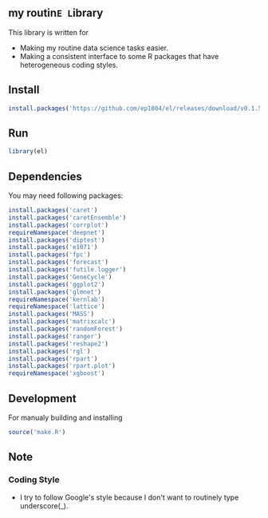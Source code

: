 ## my routin`E L`ibrary

This library is written for

 - Making my routine data science tasks easier.
 - Making a consistent interface to some R packages that have heterogeneous coding styles.

## Install

```r
install.packages('https://github.com/ep1804/el/releases/download/v0.1.5/el_0.1.5.tar.gz', repos = NULL)
```

## Run

```r
library(el)
```

## Dependencies

You may need following packages:

```r
install.packages('caret')
install.packages('caretEnsemble')
install.packages('corrplot')
requireNamespace('deepnet')
install.packages('diptest')
install.packages('e1071')
install.packages('fpc')
install.packages('forecast')
install.packages('futile.logger')
install.packages('GeneCycle')
install.packages('ggplot2')
install.packages('glmnet')
requireNamespace('kernlab')
requireNamespace('lattice')
install.packages('MASS')
install.packages('matrixcalc')
install.packages('randomForest')
install.packages('ranger')
install.packages('reshape2')
install.packages('rgl')
install.packages('rpart')
install.packages('rpart.plot')
requireNamespace('xgboost')
```

## Development

For manualy building and installing

```r
source('make.R')
```

## Note

### Coding Style

 - I try to follow Google's style because I don't want to routinely type underscore(_).
